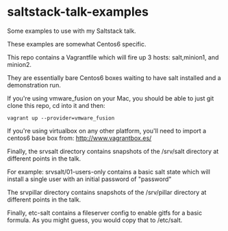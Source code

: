 saltstack-talk-examples
=======================

Some examples to use with my Saltstack talk.

These examples are somewhat Centos6 specific.

This repo contains a Vagrantfile which will fire up 3 hosts:
salt,minion1, and minion2.

They are essentially bare Centos6 boxes waiting to have 
salt installed and a demonstration run.

If you're using vmware_fusion on your Mac, you should be able to
just git clone this repo, cd into it and then:
```
vagrant up --provider=vmware_fusion
```

If you're using virtualbox on any other platform, you'll need
to import a centos6 base box from: http://www.vagrantbox.es/

Finally, the srvsalt directory contains snapshots of 
the /srv/salt directory at different points in the talk.

For example: srvsalt/01-users-only contains a basic
salt state which will install a single user with an 
initial password of "password"

The srvpillar directory contains snapshots of the
/srv/pillar directory at different points in the talk.

Finally, etc-salt contains a fileserver config to enable
gitfs for a basic formula. As you might guess, you would 
copy that to /etc/salt.
